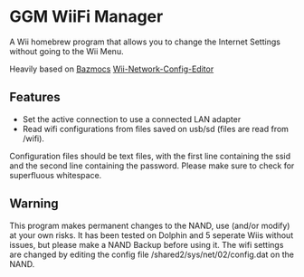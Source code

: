 # GGM WiiFi Manager
A Wii homebrew program that allows you to change the Internet Settings without going to the Wii Menu.

Heavily based on [Bazmocs](https://github.com/Bazmoc) [Wii-Network-Config-Editor ](https://github.com/Bazmoc/Wii-Network-Config-Editor/)

## Features
- Set the active connection to use a connected LAN adapter
- Read wifi configurations from files saved on usb/sd (files are read from /wifi).

Configuration files should be text files, with the first line containing the ssid and the second line containing the password. Please make sure to check for superfluous whitespace.

## Warning
This program makes permanent changes to the NAND, use (and/or modify) at your own risks. It has been tested on Dolphin and 5 seperate Wiis without issues, but please make a NAND Backup before using it.
The wifi settings are changed by editing the config file /shared2/sys/net/02/config.dat on the NAND.

